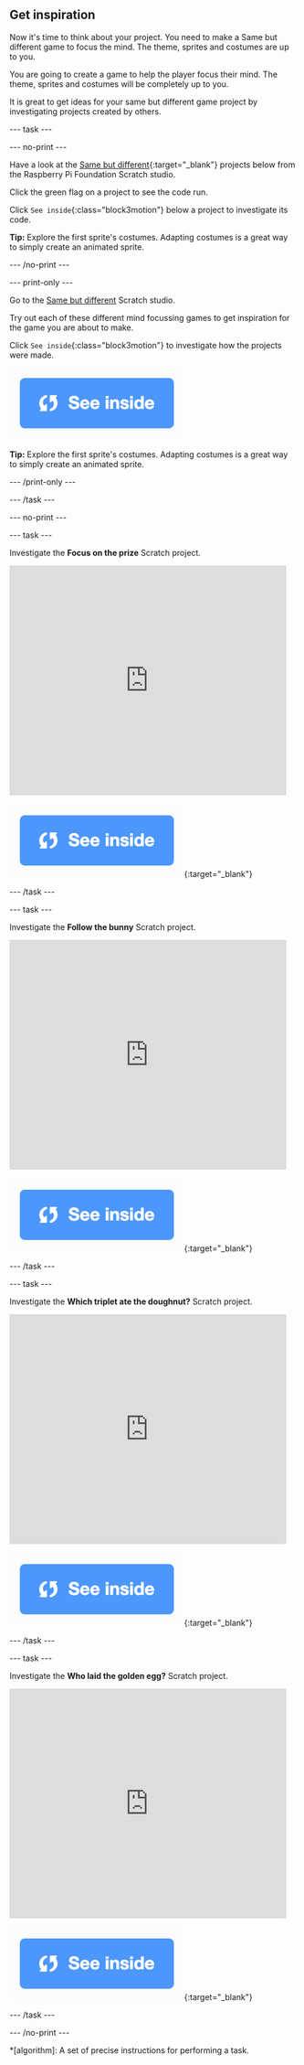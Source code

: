 ## Get inspiration
Now it's time to think about your project. You need to make a Same but different game to focus the mind. The theme, sprites and costumes are up to you.

You are going to create a game to help the player focus their mind. The theme, sprites and costumes will be completely up to you. 

It is great to get ideas for your same but different game project by investigating projects created by others. 

--- task ---

--- no-print ---

Have a look at the [Same but different](https://scratch.mit.edu/studios/27154226){:target="_blank"} projects below from the Raspberry Pi Foundation Scratch studio.

Click the green flag on a project to see the code run.

Click `See inside`{:class="block3motion"} below a project to investigate its code.

**Tip:** Explore the first sprite's costumes. Adapting costumes is a great way to simply create an animated sprite.

--- /no-print ---

--- print-only ---

Go to the [Same but different](https://scratch.mit.edu/studios/27154226) Scratch studio.

Try out each of these different mind focussing games to get inspiration for the game you are about to make.

Click `See inside`{:class="block3motion"} to investigate how the projects were made.

![See inside icon](images/see_inside.png)

**Tip:** Explore the first sprite's costumes. Adapting costumes is a great way to simply create an animated sprite.

--- /print-only ---

--- /task ---

--- no-print ---

--- task ---

Investigate the **Focus on the prize** Scratch project.

<div class="scratch-preview">
  <iframe src="https://scratch.mit.edu/projects/405012286/embed" allowtransparency="true" width="485" height="402" frameborder="0" scrolling="no" allowfullscreen></iframe>
</div>

[![See inside icon](images/see_inside.png)](https://scratch.mit.edu/projects/405012286/editor/){:target="_blank"}

--- /task ---

--- task ---

Investigate the **Follow the bunny** Scratch project.

<div class="scratch-preview">
  <iframe src="https://scratch.mit.edu/projects/411775881/embed" allowtransparency="true" width="485" height="402" frameborder="0" scrolling="no" allowfullscreen></iframe>
</div>

[![See inside icon](images/see_inside.png)](https://scratch.mit.edu/projects/411775881/editor/){:target="_blank"}

--- /task ---

--- task ---

Investigate the **Which triplet ate the doughnut?** Scratch project.

<div class="scratch-preview">
  <iframe src="https://scratch.mit.edu/projects/411558897/embed" allowtransparency="true" width="485" height="402" frameborder="0" scrolling="no" allowfullscreen></iframe>
</div>

[![See inside icon](images/see_inside.png)](https://scratch.mit.edu/projects/411558897/editor/){:target="_blank"}

--- /task ---

--- task ---

Investigate the **Who laid the golden egg?** Scratch project.

<div class="scratch-preview">
  <iframe src="https://scratch.mit.edu/projects/411559122/embed" allowtransparency="true" width="485" height="402" frameborder="0" scrolling="no" allowfullscreen></iframe>
</div>

[![See inside icon](images/see_inside.png)](https://scratch.mit.edu/projects/411559122/editor/){:target="_blank"}

--- /task ---

--- /no-print ---

*[algorithm]: A set of precise instructions for performing a task.
